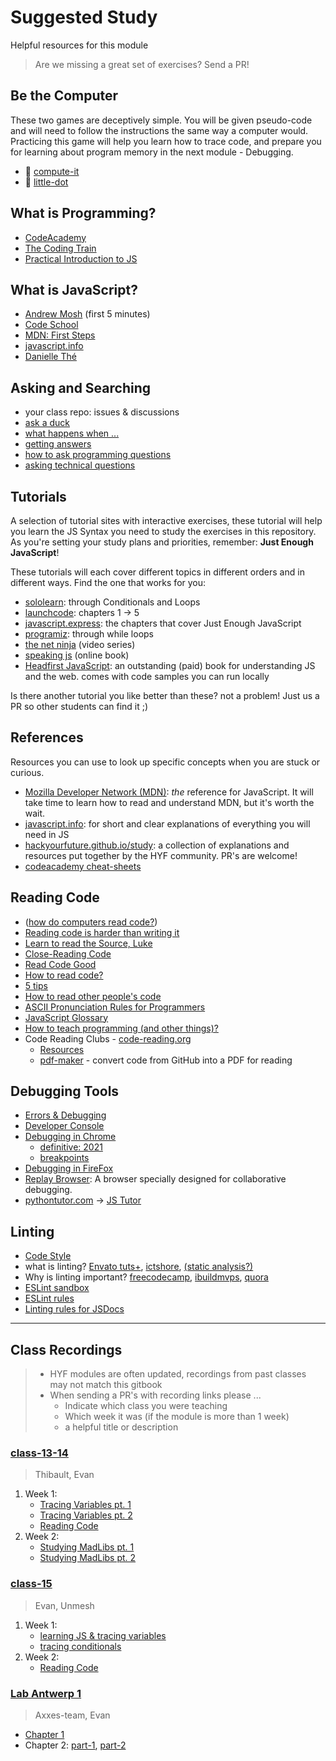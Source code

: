 # Suggested Study

Helpful resources for this module

> Are we missing a great set of exercises? Send a PR!

## Be the Computer

These two games are deceptively simple. You will be given pseudo-code and will
need to follow the instructions the same way a computer would. Practicing this
game will help you learn how to trace code, and prepare you for learning about
program memory in the next module - Debugging.

- 🥚 [compute-it](http://compute-it.toxicode.fr/)
- 🐣 [little-dot](http://little-dot.toxicode.fr/)

## What is Programming?

- [CodeAcademy](https://www.codecademy.com/articles/what-is-programming)
- [The Coding Train](https://www.youtube.com/watch?v=AImF__7FyzM)
- [Practical Introduction to JS](https://shawnr.gitbooks.io/practical-introduction-to-javascript/content/what-is-programming/)

## What is JavaScript?

- [Andrew Mosh](https://www.youtube.com/watch?v=W6NZfCO5SIk) \(first 5 minutes\)
- [Code School](https://www.youtube.com/watch?v=nItSSTwBvSU)
- [MDN: First Steps](https://developer.mozilla.org/en-US/docs/Learn/JavaScript/First_steps/What_is_JavaScript)
- [javascript.info](https://javascript.info/intro)
- [Danielle Thé](https://www.youtube.com/watch?v=gT0Lh1eYk78)

## Asking and Searching

- your class repo: issues & discussions
- [ask a duck](https://rubberduckdebugging.com/)
- [what happens when ...](https://github.com/alex/what-happens-when)
- [getting answers](https://www.mikeash.com/getting_answers.html)
- [how to ask programming questions](https://www.propublica.org/nerds/how-to-ask-programming-questions)
- [asking technical questions](https://www.youtube.com/watch?v=Gc9ilHp01vY)

## Tutorials

A selection of tutorial sites with interactive exercises, these tutorial will
help you learn the JS Syntax you need to study the exercises in this repository.
As you're setting your study plans and priorities, remember: **Just Enough
JavaScript**!

These tutorials will each cover different topics in different orders and in
different ways. Find the one that works for you:

- [sololearn](https://www.sololearn.com/learning/1024): through Conditionals and
  Loops
- [launchcode](https://education.launchcode.org/intro-to-professional-web-dev/index.html):
  chapters 1 -> 5
- [javascript.express](https://www.javascript.express/): the chapters that cover
  Just Enough JavaScript
- [programiz](https://www.programiz.com/javascript/get-started): through while
  loops
- [the net ninja](https://www.youtube.com/playlist?list=PL4cUxeGkcC9haFPT7J25Q9GRB_ZkFrQAc)
  (video series)
- [speaking js](http://speakingjs.com/) (online book)
- [Headfirst JavaScript](https://www.oreilly.com/library/view/head-first-javascript/9781449340124/ch01.html):
  an outstanding (paid) book for understanding JS and the web. comes with code
  samples you can run locally

Is there another tutorial you like better than these? not a problem! Just us a
PR so other students can find it ;\)

## References

Resources you can use to look up specific concepts when you are stuck or
curious.

- [Mozilla Developer Network \(MDN\)](https://developer.mozilla.org/en-US/docs/Web/javascript):
  _the_ reference for JavaScript. It will take time to learn how to read and
  understand MDN, but it's worth the wait.
- [javascript.info](https://javascript.info): for short and clear explanations
  of everything you will need in JS
- [hackyourfuture.github.io/study](https://hackyourfuture.github.io/study): a
  collection of explanations and resources put together by the HYF community.
  PR's are welcome!
- [codeacademy cheat-sheets](https://www.codecademy.com/learn/introduction-to-javascript/modules/learn-javascript-introduction/cheatsheet)

## Reading Code

- \([how do computers read code?](https://www.youtube.com/watch?v=QXjU9qTsYCc)\)
- [Reading code is harder than writing it](https://trishagee.github.io/presentation/reading_code/)
- [Learn to read the Source, Luke](https://blog.codinghorror.com/learn-to-read-the-source-luke/)
- [Close-Reading Code](https://kylefdoherty.github.io/blog/2014/06/26/close-reading-code/)
- [Read Code Good](https://www.youtube.com/watch?v=mW_xKGUKLpk)
- [How to read code?](https://itnext.io/how-to-read-code-bf478c262932)
- [5 tips](https://medium.com/@smilin.robin/5-tips-on-how-to-read-someone-elses-code-b931b6a059ec)
- [How to read other people's code](https://selftaughtcoders.com/how-to-quickly-and-effectively-read-other-peoples-code/)
- [ASCII Pronunciation Rules for Programmers](https://blog.codinghorror.com/ascii-pronunciation-rules-for-programmers/)
- [JavaScript Glossary](https://www.codecademy.com/articles/glossary-javascript)
- [How to teach programming \(and other things\)?](https://www.youtube.com/watch?v=g1ib43q3uXQ&feature=youtu.be&t=1209)
- Code Reading Clubs - [code-reading.org](https://code-reading.org/)
  - [Resources](https://github.com/CodeReadingClubs/Resources)
  - [pdf-maker](https://github.com/CodeReadingClubs/pdf-maker) - convert code
    from GitHub into a PDF for reading

## Debugging Tools

- [Errors & Debugging](https://education.launchcode.org/intro-to-professional-web-dev/chapters/errors-and-debugging/index.html)
- [Developer Console](https://javascript.info/devtools)
- [Debugging in Chrome](https://javascript.info/debugging-chrome)
  - [definitive: 2021](https://dev.to/atapas/the-definitive-guide-to-javascript-debugging-2021-edition-116n)
  - [breakpoints](https://developers.google.com/web/tools/chrome-devtools/javascript/reference)
- [Debugging in FireFox](https://developer.mozilla.org/en-US/docs/Tools/Debugger)
- [Replay Browser](https://replay.io/): A browser specially designed for
  collaborative debugging.
- [pythontutor.com](http://pythontutor.com/) ->
  [JS Tutor](http://pythontutor.com/javascript.html)

## Linting

- [Code Style](https://javascript.info/coding-style)
- what is linting? [Envato tuts+](https://www.youtube.com/watch?v=rrzC1RbMLiQ),
  [ictshore](https://www.ictshore.com/javascript/what-is-javascript-linting/),
  [(static analysis?)](https://deepsource.io/blog/static-analysis-javascript/)
- Why is linting important?
  [freecodecamp](https://www.freecodecamp.org/news/what-is-linting-and-how-can-it-save-you-time/),
  [ibuildmvps](https://ibuildmvps.com/blog/the-importance-of-linting/),
  [quora](https://www.quora.com/What-is-the-purpose-of-a-code-style-linting-tool?share=1)
- [ESLint sandbox](https://eslint.org/demo/)
- [ESLint rules](https://eslint.org/docs/rules/)
- [Linting rules for JSDocs](https://github.com/Extersky/eslint-plugin-jsdoc#eslint-plugin-jsdoc-rules)

---

## Class Recordings

> - HYF modules are often updated, recordings from past classes may not match
>   this gitbook
> - When sending a PR's with recording links please ...
>   - Indicate which class you were teaching
>   - Which week it was (if the module is more than 1 week)
>   - a helpful title or description

### [class-13-14](https://github.com/hackyourfuturebelgium/class-13-14)

> Thibault, Evan

1. Week 1:
   - [Tracing Variables pt. 1](https://vimeo.com/524232825/)
   - [Tracing Variables pt. 2](https://vimeo.com/524233174/)
   - [Reading Code](https://vimeo.com/524232999/)
2. Week 2:
   - [Studying MadLibs pt. 1](https://vimeo.com/528300558)
   - [Studying MadLibs pt. 2](https://vimeo.com/528300446)

### [class-15](https://github.com/hackyourfuturebelgium/class-15)

> Evan, Unmesh

1. Week 1:
   - [learning JS & tracing variables](https://vimeo.com/551365120)
   - [tracing conditionals](https://vimeo.com/551365422)
2. Week 2:
   - [Reading Code](https://vimeo.com/554219000)

### [Lab Antwerp 1](https://github.com/lab-antwerp-1/home)

> Axxes-team, Evan

- [Chapter 1](https://youtu.be/puKsxllt1P0)
- Chapter 2: [part-1](https://youtu.be/VN3fXfRfZIE),
  [part-2](https://youtu.be/_sDs8dKaDyM)
